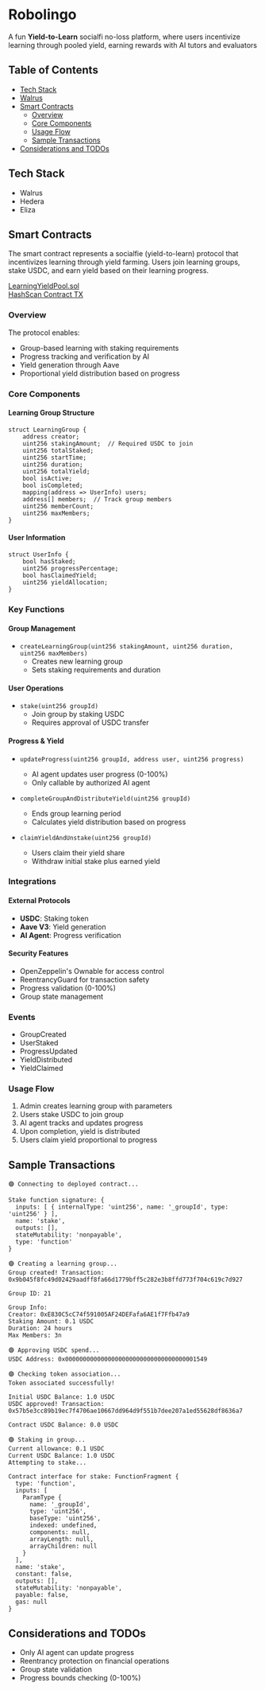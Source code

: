 # Robolingo
A fun **Yield-to-Learn** socialfi no-loss platform, where users incentivize learning through pooled yield, earning rewards with AI tutors and evaluators

## Table of Contents
- [Tech Stack](#tech-stack)
- [Walrus](#walrus)
- [Smart Contracts](#smart-contracts)
  - [Overview](#overview)
  - [Core Components](#core-components)
  - [Usage Flow](#usage-flow)
  - [Sample Transactions](#sample-transactions)
- [Considerations and TODOs](#considerations-and-todos)

## Tech Stack
- Walrus
- Hedera
- Eliza 

## Smart Contracts
The smart contract represents a socialfie (yield-to-learn) protocol that incentivizes learning through yield farming. Users join learning groups, stake USDC, and earn yield based on their learning progress.

[LearningYieldPool.sol](learning-yield-protocol/contracts/LearningYieldPool.sol)   
[HashScan Contract TX](https://hashscan.io/testnet/transaction/0xe4f229aad91afddb1eda5f8b83d0eaf5fe9e147af16adc777abd9dc45ab621cc)

### Overview

The protocol enables:
- Group-based learning with staking requirements
- Progress tracking and verification by AI
- Yield generation through Aave
- Proportional yield distribution based on progress

### Core Components

#### Learning Group Structure
```solidity
struct LearningGroup {
    address creator;
    uint256 stakingAmount;  // Required USDC to join
    uint256 totalStaked;
    uint256 startTime;
    uint256 duration;
    uint256 totalYield;
    bool isActive;
    bool isCompleted;
    mapping(address => UserInfo) users;
    address[] members;  // Track group members
    uint256 memberCount;
    uint256 maxMembers;
}
```

#### User Information
```solidity
struct UserInfo {
    bool hasStaked;
    uint256 progressPercentage;
    bool hasClaimedYield;
    uint256 yieldAllocation;
}
```

### Key Functions

#### Group Management
- `createLearningGroup(uint256 stakingAmount, uint256 duration, uint256 maxMembers)`
  - Creates new learning group
  - Sets staking requirements and duration

#### User Operations
- `stake(uint256 groupId)`
  - Join group by staking USDC
  - Requires approval of USDC transfer

#### Progress & Yield
- `updateProgress(uint256 groupId, address user, uint256 progress)`
  - AI agent updates user progress (0-100%)
  - Only callable by authorized AI agent

- `completeGroupAndDistributeYield(uint256 groupId)`
  - Ends group learning period
  - Calculates yield distribution based on progress

- `claimYieldAndUnstake(uint256 groupId)`
  - Users claim their yield share
  - Withdraw initial stake plus earned yield

### Integrations

#### External Protocols
- **USDC**: Staking token
- **Aave V3**: Yield generation
- **AI Agent**: Progress verification

#### Security Features
- OpenZeppelin's Ownable for access control
- ReentrancyGuard for transaction safety
- Progress validation (0-100%)
- Group state management

### Events
- GroupCreated
- UserStaked
- ProgressUpdated
- YieldDistributed
- YieldClaimed

### Usage Flow

1. Admin creates learning group with parameters
2. Users stake USDC to join group
3. AI agent tracks and updates progress
4. Upon completion, yield is distributed
5. Users claim yield proportional to progress

## Sample Transactions
```
🟣 Connecting to deployed contract...

Stake function signature: {
  inputs: [ { internalType: 'uint256', name: '_groupId', type: 'uint256' } ],
  name: 'stake',
  outputs: [],
  stateMutability: 'nonpayable',
  type: 'function'
}

🟣 Creating a learning group...
Group created! Transaction: 0x9b045f8fc49d02429aadff8fa66d1779bff5c282e3b8ffd773f704c619c7d927

Group ID: 21

Group Info:
Creator: 0xE830C5cC74f591005AF24DEFafa6AE1f7Ffb47a9
Staking Amount: 0.1 USDC
Duration: 24 hours
Max Members: 3n

🟣 Approving USDC spend...
USDC Address: 0x0000000000000000000000000000000000001549

🟣 Checking token association...
Token associated successfully!

Initial USDC Balance: 1.0 USDC
USDC approved! Transaction: 0x57b5e3cc89b19ec7f4706ae10667dd964d9f551b7dee207a1ed55628df8636a7

Contract USDC Balance: 0.0 USDC

🟣 Staking in group...
Current allowance: 0.1 USDC
Current USDC Balance: 1.0 USDC
Attempting to stake...

Contract interface for stake: FunctionFragment {
  type: 'function',
  inputs: [
    ParamType {
      name: '_groupId',
      type: 'uint256',
      baseType: 'uint256',
      indexed: undefined,
      components: null,
      arrayLength: null,
      arrayChildren: null
    }
  ],
  name: 'stake',
  constant: false,
  outputs: [],
  stateMutability: 'nonpayable',
  payable: false,
  gas: null
}
```

## Considerations and TODOs

- Only AI agent can update progress
- Reentrancy protection on financial operations
- Group state validation
- Progress bounds checking (0-100%)